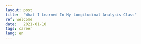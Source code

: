 ```yaml
---
layout: post
title:  "What I Learned In My Longitudinal Analysis Class"
ref: welcome
date:   2021-01-10
tags: career
lang: en
---
```


